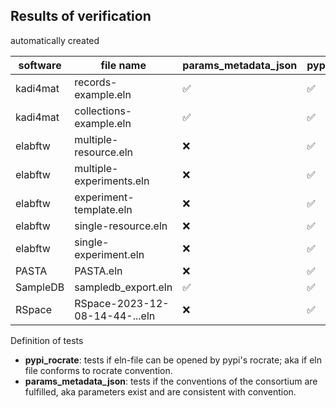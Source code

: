 ## Results of verification
automatically created

| software | file name | params_metadata_json | pypi_rocrate |
| -------- | --------- | ----------- | ----------- |
| kadi4mat | records-example.eln | :white_check_mark: | :white_check_mark: |
| kadi4mat | collections-example.eln | :white_check_mark: | :white_check_mark: |
| elabftw | multiple-resource.eln | :x: | :white_check_mark: |
| elabftw | multiple-experiments.eln | :x: | :white_check_mark: |
| elabftw | experiment-template.eln | :x: | :white_check_mark: |
| elabftw | single-resource.eln | :x: | :white_check_mark: |
| elabftw | single-experiment.eln | :x: | :white_check_mark: |
| PASTA | PASTA.eln | :x: | :white_check_mark: |
| SampleDB | sampledb_export.eln | :white_check_mark: | :white_check_mark: |
| RSpace | RSpace-2023-12-08-14-44-...eln | :x: | :white_check_mark: |


Definition of tests
- **pypi_rocrate**: tests if eln-file can be opened by pypi's rocrate; aka if eln file conforms to rocrate convention.
- **params_metadata_json**: tests if the conventions of the consortium are fulfilled, aka parameters exist and are consistent with convention.
